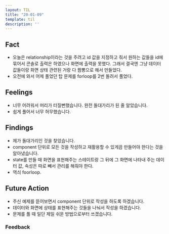```yaml
---
layout: TIL
title: "20-01-09"
template: til
description: ''
---
```


## Fact  

- 오늘은 relationship이라는 것을 주려고 id 값을 지정하고 줘서 원하는 값들을 id에 묶어서 콘솔로 출력은 하였으나 화면에 출력을 못했다. 그래서 결국엔 그냥 데이터 값들이랑 화면 상태 관련된 거랑 다 짬뽕으로 해서 만들었다.
- 오전에 와서 어제 풀었던 탑 문제를 forloop를 2번 돌려서 풀었다.

## Feelings  

- 너무 어려워서 머리가 터질뻔했습니다. 완전 돌대가리가 된 줄 알았습니다.
- 쉽게 풀어서 너무 허무했습니다.

## Findings  

- 제가 돌대가리인 것을 찾았습니다. 
- component 단위로 모든 것을 작성하고 재활용할 수 있게끔 만들어야 한다는 것을 알아냈습니다.
- state를 만들 때 화면을 표현해주는 스테이트랑 그 뒤에 그 화면에 나타내 주는 데이터 값,  속성은 따로 빼서 관리를 해줘야 한다.
- 역싀 foorloop.

## Future Action

- 주신 예제를 뜯어보면서 component 단위로 작성을 하도록 하겠습니다.
- 데이터와 화면에 상태를 표현해주는 것들을 나눠서 작성을 하겠습니다.
- 문제를 풀 때 일단 제일 쉬운 방법으로부터 쓰겠습니다.

### Feedback  
